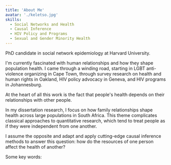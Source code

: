 ```yaml
---
title: 'About Me'
avatar: './keletso.jpg'
skills:
  - Social Networks and Health
  - Causal Inference
  - HIV Policy and Programs
  - Sexual and Gender Minority Health
---
```


PhD candidate in social network epidemiology at Harvard University. 

I'm currently fascinated with human relationships and how they shape population health. I came through a winding road, starting in LGBT anti-violence organizing in Cape Town, through survey research on health and human rights in Oakland, HIV policy advocacy in Geneva, and HIV programs in Johannesburg. 

At the heart of all this work is the fact that people's health depends on their relationships with other people.

In my dissertation research, I focus on how family relationships shape health across large populations in South Africa. This theme complicates classical approaches to quantitative research, which tend to treat people as if they were independent from one another. 

I assume the opposite and adapt and apply cutting-edge causal inference methods to answer this question: how do the resources of one person affect the health of another?

Some key words: